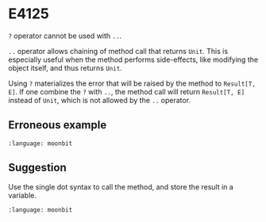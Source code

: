 # E4125

`?` operator cannot be used with `..`.

`..` operator allows chaining of method call that returns `Unit`. This is
especially useful when the method performs side-effects, like modifying the
object itself, and thus returns `Unit`.

Using `?` materializes the error that will be raised by the method to
`Result[T, E]`. If one combine the `?` with `..`, the method call will return
`Result[T, E]` instead of `Unit`, which is not allowed by the `..` operator.

## Erroneous example

```{literalinclude} /sources/error_codes/E4125_error/top.mbt
:language: moonbit
```

## Suggestion

Use the single dot syntax to call the method, and store the result in a
variable.

```{literalinclude} /sources/error_codes/E4125_fixed/top.mbt
:language: moonbit
```
